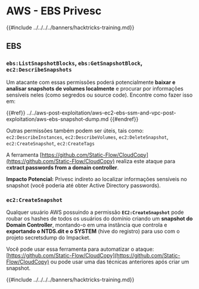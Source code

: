 # AWS - EBS Privesc

{{#include ../../../../banners/hacktricks-training.md}}

## EBS

### `ebs:ListSnapshotBlocks`, `ebs:GetSnapshotBlock`, `ec2:DescribeSnapshots`

Um atacante com essas permissões poderá potencialmente **baixar e analisar snapshots de volumes localmente** e procurar por informações sensíveis neles (como segredos ou source code). Encontre como fazer isso em:

{{#ref}}
../../aws-post-exploitation/aws-ec2-ebs-ssm-and-vpc-post-exploitation/aws-ebs-snapshot-dump.md
{{#endref}}

Outras permissões também podem ser úteis, tais como: `ec2:DescribeInstances`, `ec2:DescribeVolumes`, `ec2:DeleteSnapshot`, `ec2:CreateSnapshot`, `ec2:CreateTags`

A ferramenta [https://github.com/Static-Flow/CloudCopy](https://github.com/Static-Flow/CloudCopy) realiza este ataque para e**xtract passwords from a domain controller**.

**Impacto Potencial:** Privesc indireto ao localizar informações sensíveis no snapshot (você poderia até obter Active Directory passwords).

### **`ec2:CreateSnapshot`**

Qualquer usuário AWS possuindo a permissão **`EC2:CreateSnapshot`** pode roubar os hashes de todos os usuários do domínio criando um **snapshot do Domain Controller**, montando-o em uma instância que controla e **exportando o NTDS.dit e o SYSTEM** (hive do registro) para uso com o projeto secretsdump do Impacket.

Você pode usar essa ferramenta para automatizar o ataque: [https://github.com/Static-Flow/CloudCopy](https://github.com/Static-Flow/CloudCopy) ou pode usar uma das técnicas anteriores após criar um snapshot.

{{#include ../../../../banners/hacktricks-training.md}}
